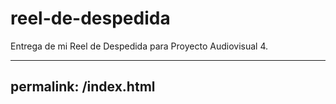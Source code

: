 # reel-de-despedida
Entrega de mi Reel de Despedida para Proyecto Audiovisual 4.

---
permalink: /index.html
---
